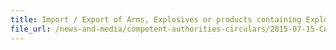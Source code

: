 ```yaml
---
title: Import / Export of Arms, Explosives or products containing Explosive Precursors 
file_url: /news-and-media/competent-authorities-circulars/2015-07-15-CA.pdf
---
```

